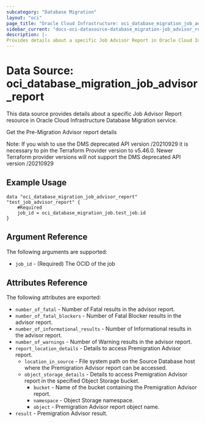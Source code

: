 ```yaml
---
subcategory: "Database Migration"
layout: "oci"
page_title: "Oracle Cloud Infrastructure: oci_database_migration_job_advisor_report"
sidebar_current: "docs-oci-datasource-database_migration-job_advisor_report"
description: |-
Provides details about a specific Job Advisor Report in Oracle Cloud Infrastructure Database Migration service
---
```


# Data Source: oci_database_migration_job_advisor_report
This data source provides details about a specific Job Advisor Report resource in Oracle Cloud Infrastructure Database Migration service.

Get the Pre-Migration Advisor report details

Note: If you wish to use the DMS deprecated API version /20210929 it is necessary to pin the Terraform Provider version to v5.46.0. Newer Terraform provider versions will not support the DMS deprecated API version /20210929


## Example Usage

```hcl
data "oci_database_migration_job_advisor_report" "test_job_advisor_report" {
	#Required
	job_id = oci_database_migration_job.test_job.id
}
```

## Argument Reference

The following arguments are supported:

* `job_id` - (Required) The OCID of the job


## Attributes Reference

The following attributes are exported:

* `number_of_fatal` - Number of Fatal results in the advisor report.
* `number_of_fatal_blockers` - Number of Fatal Blocker results in the advisor report.
* `number_of_informational_results` - Number of Informational results in the advisor report.
* `number_of_warnings` - Number of Warning results in the advisor report.
* `report_location_details` - Details to access Premigration Advisor report.
	* `location_in_source` - File system path on the Source Database host where the Premigration Advisor report can be accessed.
	* `object_storage_details` - Details to access Premigration Advisor report in the specified Object Storage bucket.
		* `bucket` - Name of the bucket containing the Premigration Advisor report.
		* `namespace` - Object Storage namespace.
		* `object` - Premigration Advisor report object name.
* `result` - Premigration Advisor result. 
